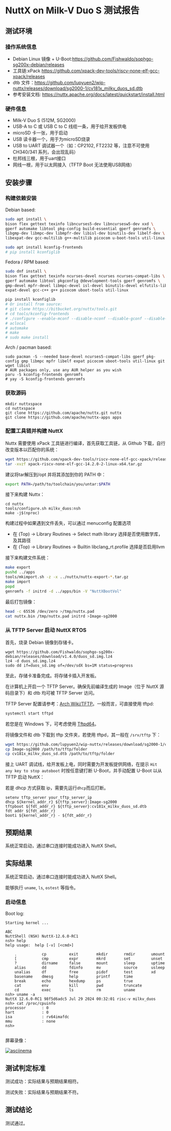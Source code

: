 # NuttX on Milk-V Duo S 测试报告

## 测试环境

### 操作系统信息

- Debian Linux 镜像 + U-Boot:https://github.com/Fishwaldo/sophgo-sg200x-debian/releases
- 工具链:xPack https://github.com/xpack-dev-tools/riscv-none-elf-gcc-xpack/releases
- dtb 文件：https://github.com/lupyuen2/wip-nuttx/releases/download/sg2000-1/cv181x_milkv_duos_sd.dtb
- 参考安装文档: https://nuttx.apache.org/docs/latest/quickstart/install.html

### 硬件信息

- Milk-V Duo S (512M, SG2000)
- USB-A to C 或 USB C to C 线缆一条，用于给开发板供电
- microSD 卡一张，用于启动
- USB 读卡器一个，用于为microSD烧录
- USB to UART 调试器一个（如：CP2102, FT2232 等，注意不可使用 CH340/341 系列，会出现乱码）
- 杜邦线三根，用于uart接口
- 网线一根，用于以太网接入（TFTP Boot 无法使用USB网络）

## 安装步骤

### 构建依赖安装

Debian based:
```bash
sudo apt install \
bison flex gettext texinfo libncurses5-dev libncursesw5-dev xxd \
gperf automake libtool pkg-config build-essential gperf genromfs \
libgmp-dev libmpc-dev libmpfr-dev libisl-dev binutils-dev libelf-dev \
libexpat-dev gcc-multilib g++-multilib picocom u-boot-tools util-linux

sudo apt install kconfig-frontends
# pip install kconfiglib
```

Fedora / RPM based:
```bash
sudo dnf install \
bison flex gettext texinfo ncurses-devel ncurses ncurses-compat-libs \
gperf automake libtool pkgconfig @development-tools gperf genromfs \
gmp-devel mpfr-devel libmpc-devel isl-devel binutils-devel elfutils-libelf-devel \
expat-devel gcc-c++ g++ picocom uboot-tools util-linux

pip install kconfiglib
# Or install from source:
# git clone https://bitbucket.org/nuttx/tools.git
# cd tools/kconfig-frontends
# ./configure --enable-mconf --disable-nconf --disable-gconf --disable-qconf
# aclocal
# automake
# make
# sudo make install
```

Arch / pacman based:
```shell
sudo pacman -S --needed base-devel ncurses5-compat-libs gperf pkg-config gmp libmpc mpfr libelf expat picocom uboot-tools util-linux git wget libisl
# AUR packages only, use any AUR helper as you wish
paru -S kconfig-frontends genromfs
# yay -S kconfig-frontends genromfs
```

### 获取源码

```shell
mkdir nuttxspace
cd nuttxspace
git clone https://github.com/apache/nuttx.git nuttx
git clone https://github.com/apache/nuttx-apps apps
```

### 配置工具链并构建 NuttX

Nuttx 需要使用 xPack 工具链进行编译，首先获取工具链，从 Github 下载，自行改变版本以匹配你的系统：
```bash
wget https://github.com/xpack-dev-tools/riscv-none-elf-gcc-xpack/releases/download/v14.2.0-2/xpack-riscv-none-elf-gcc-14.2.0-2-linux-x64.tar.gz
tar -xvzf xpack-riscv-none-elf-gcc-14.2.0-2-linux-x64.tar.gz
```

建议将tar解压到/opt 并将其添加到你的 PATH 中：
```bash
export PATH=/path/to/toolchain/you/untar:$PATH
```

接下来构建 Nuttx：
```shell
cd nuttx
tools/configure.sh milkv_duos:nsh
make -j$(nproc)
```
构建过程中如果遇到文件丢失，可以通过 menuconfig 配置选项
- 在 (Top) → Library Routines → Select math library 选择是否使用数学库，及其路径
- 在 (Top) → Library Routines → Builtin libclang_rt.profile 选择是否启用llvm

接下来构建文件系统：
```bash
make export
pushd ../apps
tools/mkimport.sh -z -x ../nuttx/nuttx-export-*.tar.gz
make import
popd
genromfs -f initrd -d ../apps/bin -V "NuttXBootVol"

```

最后打包镜像：
```bash
head -c 65536 /dev/zero >/tmp/nuttx.pad
cat nuttx.bin /tmp/nuttx.pad initrd >Image-sg2000
```

### 从 TFTP Server 启动 NuttX RTOS

首先，烧录 Debian 镜像到存储卡。

```shell
wget https://github.com/Fishwaldo/sophgo-sg200x-debian/releases/download/v1.4.0/duos_sd.img.lz4
lz4 -d duos_sd.img.lz4
sudo dd if=duos_sd.img of=/dev/sdX bs=1M status=progress
```

至此，存储卡准备完成。将存储卡插入开发板。

在计算机上开启一个 TFTP Server。确保先前编译生成的 Image（位于 NuttX 源码目录下）和 dtb 均可被 TFTP Server 访问。

TFTP Server 配置请参考：[Arch Wiki/TFTP](https://wiki.archlinux.org/title/TFTP)。一般而言，可直接使用 tftpd:
```bash
systemctl start tftpd
```

若您是在 Windows 下，可考虑使用 [Tftpd64](http://tftpd32.jounin.net)。

将镜像文件和 dtb 下载到 tftp 文件夹，若使用 tftpd，其一般在 `/srv/tftp` 下：
```bash
wget https://github.com/lupyuen2/wip-nuttx/releases/download/sg2000-1/cv181x_milkv_duos_sd.dtb
cp Image-sg2000 /path/to/tftp/folder
cp cv181x_milkv_duos_sd.dtb /path/to/tftp/folder
```

接上 UART 调试线，给开发板上电，同时需要为开发板提供网络，在提示 `Hit any key to stop autoboot` 时按任意键打断 U-Boot，并手动配置 U-Boot 以从 TFTP 启动 NuttX：

若是 dhcp 方式获取 ip，需要先运行`dhcp`而后打断。

```shell
setenv tftp_server your_tftp_server_ip
dhcp ${kernel_addr_r} ${tftp_server}:Image-sg2000
tftpboot ${fdt_addr_r} ${tftp_server}:cv181x_milkv_duos_sd.dtb
fdt addr ${fdt_addr_r}
booti ${kernel_addr_r} - ${fdt_addr_r}
```

## 预期结果

系统正常启动，通过串口连接时能成功进入 NuttX Shell。

## 实际结果

系统正常启动，通过串口连接时能成功进入 NuttX Shell。

能够执行 `uname`, `ls`, `ostest` 等指令。

### 启动信息

Boot log:
```log
Starting kernel ...

ABC
NuttShell (NSH) NuttX-12.6.0-RC1
nsh> help
help usage:  help [-v] [<cmd>]

    .           cp          exit        mkdir       rmdir       umount      
    [           cmp         expr        mkrd        set         unset       
    ?           dirname     false       mount       sleep       uptime      
    alias       dd          fdinfo      mv          source      usleep      
    unalias     df          free        pidof       test        xd          
    basename    dmesg       help        printf      time        
    break       echo        hexdump     ps          true        
    cat         env         kill        pwd         truncate    
    cd          exec        ls          rm          uname       
nsh> uname -a
NuttX 12.6.0-RC1 98f5d6adc5 Jul 29 2024 00:32:01 risc-v milkv_duos
nsh> cat /proc/cpuinfo
processor       : 0
hart            : 0
isa             : rv64imafdc
mmu             : none
nsh> 
 

```

屏幕录像：

[![asciinema](https://asciinema.org/a/Eai0QwU5y9USbr3FsYq7L1Mxf)](https://asciinema.org/a/Eai0QwU5y9USbr3FsYq7L1Mxf)


## 测试判定标准

测试成功：实际结果与预期结果相符。

测试失败：实际结果与预期结果不符。

## 测试结论

测试通过。


